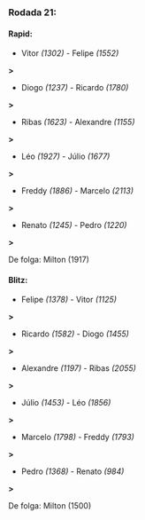 ### Rodada 21:

#### Rapid:

* Vitor *(1302)*     -     Felipe *(1552)*

 **>** 
* Diogo *(1237)*     -     Ricardo *(1780)*

 **>** 
* Ribas *(1623)*     -     Alexandre *(1155)*

 **>** 
* Léo *(1927)*     -     Júlio *(1677)*

 **>** 
* Freddy *(1886)*     -     Marcelo *(2113)*

 **>** 
* Renato *(1245)*     -     Pedro *(1220)*

 **>** 

De folga: Milton (1917)

#### Blitz:

* Felipe *(1378)*     -     Vitor *(1125)*

 **>** 
* Ricardo *(1582)*     -     Diogo *(1455)*

 **>** 
* Alexandre *(1197)*     -     Ribas *(2055)*

 **>** 
* Júlio *(1453)*     -     Léo *(1856)*

 **>** 
* Marcelo *(1798)*     -     Freddy *(1793)*

 **>** 
* Pedro *(1368)*     -     Renato *(984)*

 **>** 

De folga: Milton (1500)

